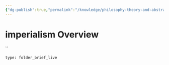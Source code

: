 ```yaml
---
{"dg-publish":true,"permalink":"/knowledge/philosophy-theory-and-abstractions/imperialism/imperialism/"}
---
```


# imperialism Overview
 ``
```ccard
type: folder_brief_live
```
 
